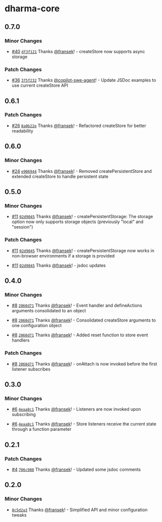 # dharma-core

## 0.7.0

### Minor Changes

- [#40](https://github.com/fransek/dharma/pull/40) [`df3f121`](https://github.com/fransek/dharma/commit/df3f121c839dcfb4236be3e6c61de368f9bee03b) Thanks [@fransek](https://github.com/fransek)! - createStore now supports async storage

### Patch Changes

- [#36](https://github.com/fransek/dharma/pull/36) [`375f232`](https://github.com/fransek/dharma/commit/375f2329793b7993b5ac960fbc4583c798e0f060) Thanks [@copilot-swe-agent](https://github.com/apps/copilot-swe-agent)! - Update JSDoc examples to use current createStore API

## 0.6.1

### Patch Changes

- [#26](https://github.com/fransek/dharma/pull/26) [`8a0b22e`](https://github.com/fransek/dharma/commit/8a0b22e3464841bf66b405df9aaf05acdf381673) Thanks [@fransek](https://github.com/fransek)! - Refactored createStore for better readability

## 0.6.0

### Minor Changes

- [#24](https://github.com/fransek/dharma/pull/24) [`e906944`](https://github.com/fransek/dharma/commit/e90694435d35b2805b564af2318f3d43e454c88e) Thanks [@fransek](https://github.com/fransek)! - Removed createPersistentStore and extended createStore to handle persistent state

## 0.5.0

### Minor Changes

- [#11](https://github.com/fransek/dharma/pull/11) [`02d9045`](https://github.com/fransek/dharma/commit/02d90457696dc1c2921c4e1d2e74b33234f96baf) Thanks [@fransek](https://github.com/fransek)! - createPersistentStorage: The storage option now only supports storage objects (previously "local" and "session")

### Patch Changes

- [#11](https://github.com/fransek/dharma/pull/11) [`02d9045`](https://github.com/fransek/dharma/commit/02d90457696dc1c2921c4e1d2e74b33234f96baf) Thanks [@fransek](https://github.com/fransek)! - createPersistentStorage now works in non-browser environments if a storage is provided

- [#11](https://github.com/fransek/dharma/pull/11) [`02d9045`](https://github.com/fransek/dharma/commit/02d90457696dc1c2921c4e1d2e74b33234f96baf) Thanks [@fransek](https://github.com/fransek)! - jsdoc updates

## 0.4.0

### Minor Changes

- [#8](https://github.com/fransek/dharma/pull/8) [`2060d71`](https://github.com/fransek/dharma/commit/2060d71fbbecba7d37f658f03fdfd9d1f49bc275) Thanks [@fransek](https://github.com/fransek)! - Event handler and defineActions arguments consolidated to an object

- [#8](https://github.com/fransek/dharma/pull/8) [`2060d71`](https://github.com/fransek/dharma/commit/2060d71fbbecba7d37f658f03fdfd9d1f49bc275) Thanks [@fransek](https://github.com/fransek)! - Consolidated createStore arguments to one configuration object

- [#8](https://github.com/fransek/dharma/pull/8) [`2060d71`](https://github.com/fransek/dharma/commit/2060d71fbbecba7d37f658f03fdfd9d1f49bc275) Thanks [@fransek](https://github.com/fransek)! - Added reset function to store event handlers

### Patch Changes

- [#8](https://github.com/fransek/dharma/pull/8) [`2060d71`](https://github.com/fransek/dharma/commit/2060d71fbbecba7d37f658f03fdfd9d1f49bc275) Thanks [@fransek](https://github.com/fransek)! - onAttach is now invoked before the first listener subscribes

## 0.3.0

### Minor Changes

- [#6](https://github.com/fransek/dharma/pull/6) [`4eaa8c1`](https://github.com/fransek/dharma/commit/4eaa8c15499e1d3d7d1001d6eb2da0157fbae56d) Thanks [@fransek](https://github.com/fransek)! - Listeners are now invoked upon subscribing

- [#6](https://github.com/fransek/dharma/pull/6) [`4eaa8c1`](https://github.com/fransek/dharma/commit/4eaa8c15499e1d3d7d1001d6eb2da0157fbae56d) Thanks [@fransek](https://github.com/fransek)! - Store listeners receive the current state through a function parameter

## 0.2.1

### Patch Changes

- [#4](https://github.com/fransek/dharma/pull/4) [`706c988`](https://github.com/fransek/dharma/commit/706c98838bbd033d20dbff6e41595ac5b0d69ad2) Thanks [@fransek](https://github.com/fransek)! - Updated some jsdoc comments

## 0.2.0

### Minor Changes

- [`8c5d2a3`](https://github.com/fransek/dharma/commit/8c5d2a3e25559c32536549eb7b04bceab07aa0cd) Thanks [@fransek](https://github.com/fransek)! - Simplified API and minor configuration tweaks
